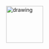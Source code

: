 [<img src="https://user-images.githubusercontent.com/57723790/69011792-03da6e80-094d-11ea-9b0f-3a5ad0b559fe.png" alt="drawing" width="100"/>](https://github.com/ElianaWassermann/CVenglish/files/ASAHO2013.pdf)
